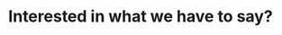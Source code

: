 ---
page_title: Blog
title: Interested in what we have to say?
order: 2
tags: navigation
layout: grid.njk
data: blog
---